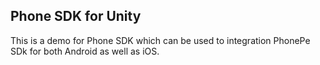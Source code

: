 ## Phone SDK for Unity

This is a demo for Phone SDK which can be used to integration PhonePe SDk for both Android as well as iOS.
